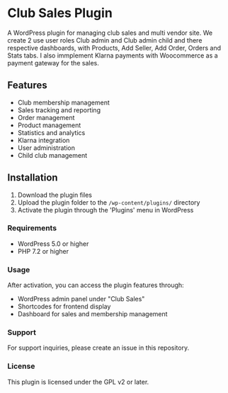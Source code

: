 <h1>Club Sales Plugin</h1>

A WordPress plugin for managing club sales and multi vendor site. We create 2 use user roles Club admin and Club admin child and there respective dashboards, with Products, Add Seller, Add Order, Orders and Stats tabs.
I also immplement Klarna payments with Woocommerce as a payment gateway for the sales.

<h2>Features</h2>

- Club membership management
- Sales tracking and reporting
- Order management
- Product management
- Statistics and analytics
- Klarna integration
- User administration
- Child club management

<h2>Installation</h2>

1. Download the plugin files
2. Upload the plugin folder to the `/wp-content/plugins/` directory
3. Activate the plugin through the 'Plugins' menu in WordPress

<h3>Requirements</h3>

- WordPress 5.0 or higher
- PHP 7.2 or higher

<h3>Usage</h3>

After activation, you can access the plugin features through:
- WordPress admin panel under "Club Sales"
- Shortcodes for frontend display
- Dashboard for sales and membership management

<h3>Support</h3>

For support inquiries, please create an issue in this repository.

<h3>License</h3>

This plugin is licensed under the GPL v2 or later. 

